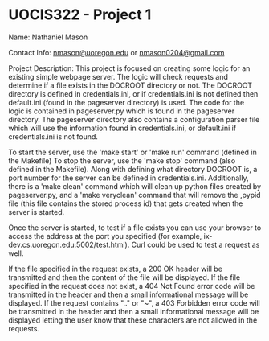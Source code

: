 # UOCIS322 - Project 1 #
Name: Nathaniel Mason

Contact Info: nmason@uoregon.edu or nmason0204@gmail.com

Project Description: 
This project is focused on creating some logic for an existing simple webpage server. The logic will check requests and determine if a file exists in the DOCROOT directory or not. The DOCROOT directory is defined in credentials.ini, or if credentials.ini is not defined then default.ini (found in the pageserver directory) is used. The code for the logic is contained in pageserver.py which is found in the pageserver directory. The pageserver directory also contains a configuration parser file which will use the information found in credentials.ini, or default.ini if credentials.ini is not found. 

To start the server, use the 'make start' or 'make run' command (defined in the Makefile)
To stop the server, use the 'make stop' command (also defined in the Makefile). 
Along with defining what directory DOCROOT is, a port number for the server can be defined in credentials.ini.
Additionally, there is a 'make clean' command which will clean up python files created by pageserver.py, and a 'make veryclean' command that will remove the ,pypid file (this file contains the stored process id) that gets created when the server is started.

Once the server is started, to test if a file exists you can use your browser to access the address at the port you specified (for example, ix-dev.cs.uoregon.edu:5002/test.html). Curl could be used to test a request as well. 

If the file specified in the request exists, a 200 OK header will be transmitted and then the content of the file will be displayed.
If the file specified in the request does not exist, a 404 Not Found error code will be transmitted in the header and then a small informational message will be displayed.
If the request contains ".." or "~", a 403 Forbidden error code will be transmitted in the header and then a small informational message will be displayed letting the user know that these characters are not allowed in the requests. 

 
